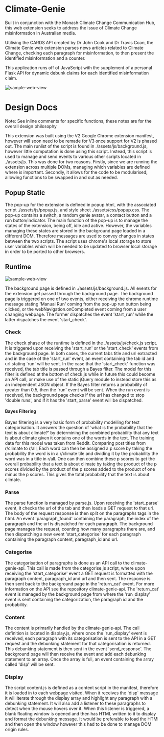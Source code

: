 # Climate-Genie

Built in conjunction with the Monash Climate Change Communication Hub, this web extension seeks to address the issue of Climate Change misinformation in Australian media.

Utilising the CARDS API created by Dr John Cook and Dr Travis Coan, the Climate Genie web extension parses news articles related to Climate Change, checking each paragraph for misinformation, to then present the identified misinformation and a counter.

This application runs off of JavaScript with the supplement of a personal Flask API for dynamic debunk claims for each identified misinformation claim.

![sample-web-view](https://github.com/Fonzzy1/climate-genie/blob/main/assets/Screenshots/Popup.png)



# Design Docs

Note: See inline comments for specific functions, these notes are for the overall design philosophy

This extension was built using the V2 Google Chrome extension manifest, however will soon need to be remade for V3 once support for V2 is phased out. The main runlist of the script is found in ./assets/js/background.js, however little computation is done using this script. Instead, this script is used to manage and send events to various other scripts located in ./assets/js. This was  done for two reasons. Firstly, since we are running the extension across multiple DOMs, managing which variables are defined where is important. Secondly, it allows for the code to be modularised, allowing functions to be swapped in and out as needed.

## Popup Static

The pop-up for the extension is defined in popup.html, with the associated script ./assets/js/popup.js, and style sheet ./assets/css/popup.css. The pop-up contains a switch, a random genie avatar, a contact button and a run button/indicator. The main function of the pop-up is to manage the states of the extension, being off, idle and active. However, the variables managing these states are stored  in the background page loaded in a different DOM. Therefore messages are used to convey changes in states between the two scripts. The script uses chrome's local storage to store user variables which will be needed to be updated to browser local storage in order to be ported to other browsers.

## Runtime
![sample-web-view](https://github.com/Fonzzy1/Climate-Genie/blob/main/assets/Screenshots/runtime.jpg?raw=true)

The background page is defined in ./assets/js/background.js. All events for the extension get passed through the background page. The background page is triggered on one of two events, either receiving the chrome runtime message stating 'Manual Run' coming from the pop-up run button being clicked, or the webNavigation.onCompleted event coming from a user changing webpage. The former dispatches the event 'start_run' while the latter dispatches the event 'start_check'.

### Check
The check phase of the runtime is defined in the ./assets/js/check.js script. It is triggered upon receiving the 'start_run' or the 'start_check' events from the background page. In both cases, the current tabs title and url extracted and in the case of the 'start_run' event, an event containing the tab id and url stating 'run' will be sent. In the case that the 'start_check' function was received, the tab title is passed through a Bayes filter. The model for this filter is defined at the bottom of check.js while in future this could become an API call, or make use of the static jQuery module to instead store this as an independent JSON object. 
If the Bayes filter returns a probability of greater than 0.5, then the 'run' event will be sent. When the run event is received, the background page checks if the url has changed to stop 'double runs', and if it has the 'start_parse' event will be dispatched.

#### Bayes Filtering

Bayes filtering is a very basic form of probability modelling for text categorisation. It answers the question of 'what is the probability that the text is about climate?' by determining the combined probability that any text is about climate given it contains one of the words in the text. The training data for this model was taken from Reddit. Comparing post titles from r/climate to r/all, Each word can then be assigned a p score by taking the probability the word is in a r/climate tile and dividing it by the probability the word was in a title in r/all. One can then combine these p scores to get the overall probability that a text is about climate by taking the product of the p scores divided by the product of the p scores added to the product of one minus the p scores. This gives the total probability that the text is about climate.

### Parse
The parse function is managed by parse.js. Upon receiving the 'start_parse' event, it checks the url of the tab and then loads a GET request to that url. The body of the request response is then split on the paragraphs tags in the html. An event 'paragraph_found' containing the paragraph, the index of the paragraph and the url is dispatched for each paragraph. The background page manages the request, counting how many paragraphs there are, and then dispatching a new event 'start_categorise' for each paragraph containing the paragraph content, paragraph_id and url. 

### Categorise
The categorisation of paragraphs is done as an API call to the climate-genie-api. This call is made from the categorise.js script, where upon receiving the 'start_categorise' event a GET request is formatted with the paragraph content, paragraph_id and url and then sent. The response is then sent back to the background page in the 'return_cat' event. For more information on the API see the repository climate-genie-api. The 'return_cat' event is managed by the background page from where the 'run_display' event is sent containing the categorization, the paragraph id and the probability.

### Content
The content is primarily handled by the climate-genie-api. The call definition is located in  display.js, where once the 'run_display' event is received, each paragraph with its categorisation is sent to the API in a GET request and the debunking statement for that categorisation is returned. This debunking statement is then sent in the event 'send_response'. The background page will then receive the event and add each debunking statement to an array. Once the array is full, an event containing the array called 'disp' will be sent.

### Display
The script content.js is defined as a content script in the manifest, therefore it is loaded in to each webpage visited. When it receives the 'disp' message it will iterate through the display array and highlight any paragraph with a debunking statement. It will also add a listener to these paragraphs to detect when the mouse hovers over it. When this listener is triggered, a blank floating window is opened and then has HTML written to it to display and format the debunking message. It would be preferable to load the HTMl and then open the window however this had to be done to manage DOM origin rules.
